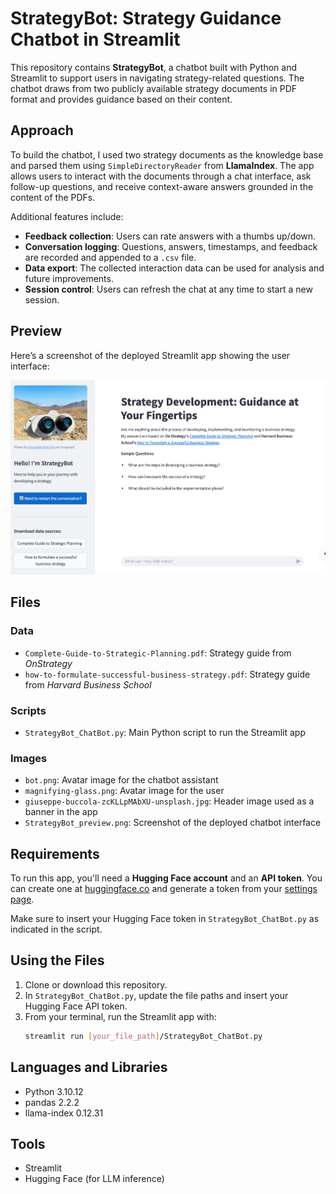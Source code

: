 # StrategyBot: Strategy Guidance Chatbot in Streamlit

This repository contains **StrategyBot**, a chatbot built with Python and Streamlit to support users in navigating strategy-related questions. The chatbot draws from two publicly available strategy documents in PDF format and provides guidance based on their content.

## Approach

To build the chatbot, I used two strategy documents as the knowledge base and parsed them using `SimpleDirectoryReader` from **LlamaIndex**. The app allows users to interact with the documents through a chat interface, ask follow-up questions, and receive context-aware answers grounded in the content of the PDFs.

Additional features include:
- **Feedback collection**: Users can rate answers with a thumbs up/down.
- **Conversation logging**: Questions, answers, timestamps, and feedback are recorded and appended to a `.csv` file.
- **Data export**: The collected interaction data can be used for analysis and future improvements.
- **Session control**: Users can refresh the chat at any time to start a new session.

## Preview

Here’s a screenshot of the deployed Streamlit app showing the user interface:

![Screenshot of the Streamlit StrategyBot app](Images/StrategyBot_preview.png)

## Files

### Data
- `Complete-Guide-to-Strategic-Planning.pdf`: Strategy guide from *OnStrategy*
- `how-to-formulate-successful-business-strategy.pdf`: Strategy guide from *Harvard Business School*

### Scripts
- `StrategyBot_ChatBot.py`: Main Python script to run the Streamlit app

### Images
- `bot.png`: Avatar image for the chatbot assistant  
- `magnifying-glass.png`: Avatar image for the user  
- `giuseppe-buccola-zcKLLpMAbXU-unsplash.jpg`: Header image used as a banner in the app  
- `StrategyBot_preview.png`: Screenshot of the deployed chatbot interface  

## Requirements
To run this app, you'll need a **Hugging Face account** and an **API token**. You can create one at [huggingface.co](https://huggingface.co) and generate a token from your [settings page](https://huggingface.co/settings/tokens).

Make sure to insert your Hugging Face token in `StrategyBot_ChatBot.py` as indicated in the script.

## Using the Files
1. Clone or download this repository.
2. In `StrategyBot_ChatBot.py`, update the file paths and insert your Hugging Face API token.
3. From your terminal, run the Streamlit app with:
   ```bash
   streamlit run [your_file_path]/StrategyBot_ChatBot.py
   ```

## Languages and Libraries
- Python 3.10.12  
- pandas 2.2.2  
- llama-index 0.12.31  

## Tools
- Streamlit  
- Hugging Face (for LLM inference)
